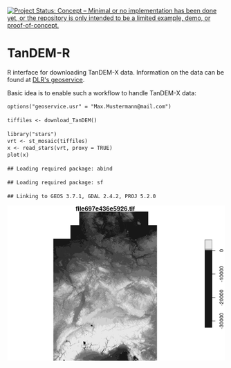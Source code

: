 [![Project Status: Concept – Minimal or no implementation has been done
yet, or the repository is only intended to be a limited example, demo,
or
proof-of-concept.](https://www.repostatus.org/badges/latest/concept.svg)](https://www.repostatus.org/#concept)

TanDEM-R
========

R interface for downloading TanDEM-X data. Information on the data can
be found at [DLR's
geoservice](https://geoservice.dlr.de/web/dataguide/tdm90/ "geoservice.dlr.de").

Basic idea is to enable such a workflow to handle TanDEM-X data:

    options("geoservice.usr" = "Max.Mustermann@mail.com")

    tiffiles <- download_TanDEM()

    library("stars")
    vrt <- st_mosaic(tiffiles)
    x <- read_stars(vrt, proxy = TRUE)
    plot(x)

    ## Loading required package: abind

    ## Loading required package: sf

    ## Linking to GEOS 3.7.1, GDAL 2.4.2, PROJ 5.2.0

![](README_files/figure-markdown_strict/map-1.png)
